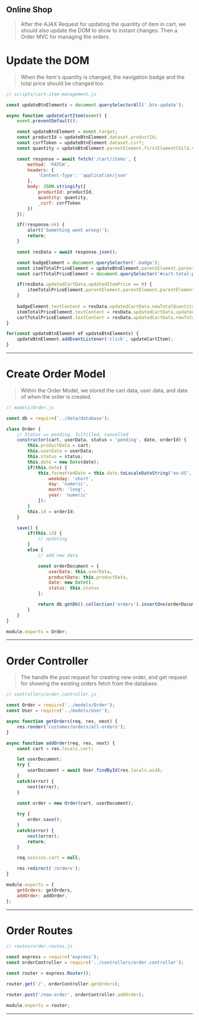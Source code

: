 ## Online Shop
> After the AJAX Request for updating the quantity of item in cart, we should also update the DOM to show to instant changes. Then a Order MVC for managing the orders.

# Update the DOM
> When the item's quantity is changed, the navigation badge and the total price should be changed too.
```js
// scripts/cart-item-management.js

const updateBtnElements = document.querySelectorAll('.btn-update');

async function updateCartItem(event) {
    event.preventDefault();

    const updateBtnElement = event.target;
    const productId = updateBtnElement.dataset.productId;
    const csrfToken = updateBtnElement.dataset.csrf;
    const quantity = updateBtnElement.parentElement.firstElementChild.value;

    const response = await fetch('/cart/items', {
        method: 'PATCH',
        headers: {
            'Content-Type': 'application/json'
        },
        body: JSON.stringify({
            productId: productId,
            quantity: quantity,
            _csrf: csrfToken
        })
    });

    if(!response.ok) {
        alert('Something went wrong!');
        return;
    }

    const resData = await response.json();

    const badgeElement = document.querySelector('.badge');
    const itemTotalPriceElement = updateBtnElement.parentElement.parentElement.querySelector('.total-item-price');
    const cartTotalPriceElement = document.querySelector('#cart-total-price span');

    if(resData.updatedCartData.updatedItemPrice == 0) {
        itemTotalPriceElement.parentElement.parentElement.parentElement.remove();
    }
    
    badgeElement.textContent = resData.updatedCartData.newTotalQuantity;
    itemTotalPriceElement.textContent = resData.updatedCartData.updatedItemPrice;
    cartTotalPriceElement.textContent = resData.updatedCartData.newTotalPrice.toFixed(2);
}

for(const updateBtnElement of updateBtnElements) {
    updateBtnElement.addEventListener('click', updateCartItem);
}
```

---

# Create Order Model
> Within the Order Model, we stored the cart data, user data, and date of when the order is created.
```js
// models/Order.js

const db = require('../data/database');

class Order {
    // Status => pending, fulfilled, cancelled
    constructor(cart, userData, status = 'pending', date, orderId) {
        this.productData = cart;
        this.userData = userData;
        this.status = status;
        this.date = new Date(date);
        if(this.date) {
            this.formattedDate = this.date.toLocaleDateString('en-US', {
                weekday: 'short',
                day: 'numeric',
                month: 'long',
                year: 'numeric'
            });
        }
        this.id = orderId;
    }

    save() {
        if(this.id) {
            // updating
        }
        else {
            // add new data

            const orderDocument = {
                userData: this.userData,
                productData: this.productData,
                date: new Date(),
                status: this.status
            };

            return db.getDb().collection('orders').insertOne(orderDocument);
        }
    }
}

module.exports = Order;
```

---

# Order Controller
> The handle the post request for creating new order, and get request for showing the existing orders fetch from the database.
```js
// controllers/order.controller.js

const Order = require('../models/Order');
const User = require('../models/User');

async function getOrders(req, res, next) {
    res.render('customer/orders/all-orders');
}

async function addOrder(req, res, next) {
    const cart = res.locals.cart;

    let userDocument;
    try {
        userDocument = await User.findById(res.locals.uid);
    }
    catch(error) {
        next(error);
    }
    
    const order = new Order(cart, userDocument);

    try {
        order.save();
    }
    catch(error) {
        next(error);
        return;
    }

    req.session.cart = null;

    res.redirect('/orders');
}

module.exports = {
    getOrders: getOrders,
    addOrder: addOrder,
};
```

---

# Order Routes
```js
// routes/order.routes.js

const express = require('express');
const orderController = require('../controllers/order.controller');

const router = express.Router();

router.get('/', orderController.getOrders);

router.post('/new-order', orderController.addOrder);

module.exports = router;
```

---
